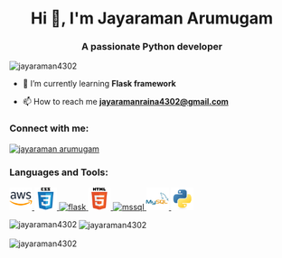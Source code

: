<h1 align="center">Hi 👋, I'm Jayaraman Arumugam</h1>
<h3 align="center">A passionate Python developer</h3>

<p align="left"> <img src="https://komarev.com/ghpvc/?username=jayaraman4302&label=Profile%20views&color=0e75b6&style=flat" alt="jayaraman4302" /> </p>

- 🌱 I’m currently learning **Flask framework**

- 📫 How to reach me **jayaramanraina4302@gmail.com**

<h3 align="left">Connect with me:</h3>
<p align="left">
<a href="https://linkedin.com/in/jayaraman arumugam" target="blank"><img align="center" src="https://raw.githubusercontent.com/rahuldkjain/github-profile-readme-generator/master/src/images/icons/Social/linked-in-alt.svg" alt="jayaraman arumugam" height="30" width="40" /></a>
</p>

<h3 align="left">Languages and Tools:</h3>
<p align="left"> <a href="https://www.python.org" target="_blank" rel="noreferrer"> <img src="https://raw.githubusercontent.com/devicons/devicon/master/icons/amazonwebservices/amazonwebservices-original-wordmark.svg" alt="aws" width="40" height="40"/> </a> <a href="https://www.w3schools.com/css/" target="_blank" rel="noreferrer"> <img src="https://raw.githubusercontent.com/devicons/devicon/master/icons/css3/css3-original-wordmark.svg" alt="css3" width="40" height="40"/> </a> <a href="https://flask.palletsprojects.com/" target="_blank" rel="noreferrer"> <img src="https://www.vectorlogo.zone/logos/pocoo_flask/pocoo_flask-icon.svg" alt="flask" width="40" height="40"/> </a> <a href="https://www.w3.org/html/" target="_blank" rel="noreferrer"> <img src="https://raw.githubusercontent.com/devicons/devicon/master/icons/html5/html5-original-wordmark.svg" alt="html5" width="40" height="40"/> </a> <a href="https://www.microsoft.com/en-us/sql-server" target="_blank" rel="noreferrer"> <img src="https://www.svgrepo.com/show/303229/microsoft-sql-server-logo.svg" alt="mssql" width="40" height="40"/> </a> <a href="https://www.mysql.com/" target="_blank" rel="noreferrer"> <img src="https://raw.githubusercontent.com/devicons/devicon/master/icons/mysql/mysql-original-wordmark.svg" alt="mysql" width="40" height="40"/> </a> <a href="https://aws.amazon.com" target="_blank" rel="noreferrer"> <img src="https://raw.githubusercontent.com/devicons/devicon/master/icons/python/python-original.svg" alt="python" width="40" height="40"/> </a> </p>

<p><img align="left" src="https://github-readme-stats.vercel.app/api/top-langs?username=jayaraman4302&show_icons=true&locale=en&layout=compact" alt="jayaraman4302" /></p>

<p>&nbsp;<img align="center" src="https://github-readme-stats.vercel.app/api?username=jayaraman4302&show_icons=true&locale=en" alt="jayaraman4302" /></p>

<p><img align="center" src="https://github-readme-streak-stats.herokuapp.com/?user=jayaraman4302&" alt="jayaraman4302" /></p>
